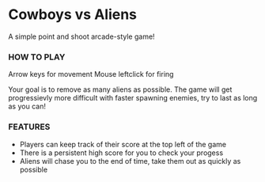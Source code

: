 # Cowboys vs Aliens

A simple point and shoot arcade-style game!

### HOW TO PLAY

Arrow keys for movement
Mouse leftclick for firing

Your goal is to remove as many aliens as possible. The game will get progressievly more difficult with faster spawning enemies, try to last as long as you can!

### FEATURES

- Players can keep track of their score at the top left of the game
- There is a persistent high score for you to check your progess
- Aliens will chase you to the end of time, take them out as quickly as possible